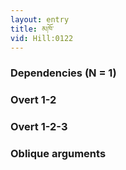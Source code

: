 ```yaml
---
layout: entry
title: མཁོ་
vid: Hill:0122
---
```

### Dependencies (N = 1)


### Overt 1-2


### Overt 1-2-3


### Oblique arguments
